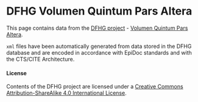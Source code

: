# DFHG Volumen Quintum Pars Altera

This page contains data from the [DFHG project](http://www.dfhg-project.org/) - [Volumen Quintum Pars Altera](http://www.dfhg-project.org/DFHG/index.php?volume=Volumen%20quintum%20pars%20altera#).

`xml` files have been automatically generated from data stored in the DFHG database and are encoded in accordance with EpiDoc standards and with the CTS/CITE Architecture.

#### License
Contents of the DFHG project are licensed under a [Creative Commons Attribution-ShareAlike 4.0 International License](https://creativecommons.org/licenses/by-sa/4.0/).
